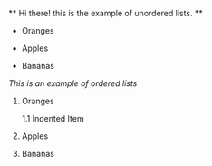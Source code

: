** Hi there! this is the example of unordered lists. **

- Oranges

- Apples

- Bananas

_This is an example of ordered lists_
1. Oranges
          
   1.1 Indented Item

2. Apples

3. Bananas
